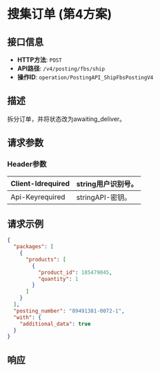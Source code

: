 # 搜集订单 (第4方案)

## 接口信息

- **HTTP方法**: `POST`
- **API路径**: `/v4/posting/fbs/ship`
- **操作ID**: `operation/PostingAPI_ShipFbsPostingV4`

## 描述

拆分订单，并将状态改为awaiting_deliver。

## 请求参数

### Header参数

| Client-Idrequired | string用户识别号。 |
|---|---|
| Api-Keyrequired | stringAPI-密钥。 |

## 请求示例

```json
{
  "packages": [
    {
      "products": [
        {
          "product_id": 185479045,
          "quantity": 1
        }
      ]
    }
  ],
  "posting_number": "89491381-0072-1",
  "with": {
    "additional_data": true
  }
}
```

## 响应
